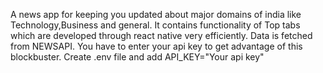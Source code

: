 A news app for keeping you updated about major domains of india like Technology,Business and general.
It contains functionality of Top tabs which are developed through react native very efficiently.
Data is fetched from NEWSAPI.
You have to enter your api key to get advantage of this blockbuster.
Create .env file and add API_KEY="Your api key"
